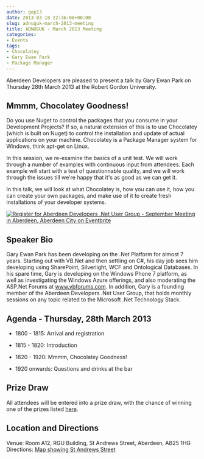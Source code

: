 ```yaml
---
author: gep13
date: 2013-03-18 22:36:00+00:00
slug: adnuguk-march-2013-meeting
title: ADNUGUK - March 2013 Meeting
categories:
- Events
tags:
- Chocolatey
- Gary Ewan Park
- Package Manager
---
```


Aberdeen Developers are pleased to present a talk by Gary Ewan Park on Thursday 28th March 2013 at the Robert Gordon University.




## **Mmmm, Chocolatey Goodness!**




Do you use Nuget to control the packages that you consume in your Development Projects? If so, a natural extension of this is to use Chocolatey (which is built on Nuget) to control the installation and update of actual applications on your machine. Chocolatey is a Package Manager system for Windows, think apt-get on Linux.




In this session, we re-examine the basics of a unit test. We will work through a number of examples with continuous input from attendees. Each example will start with a test of questionnable quality, and we will work through the issues till we're happy that it's as good as we can get it.




In this talk, we will look at what Chocolatey is, how you can use it, how you can create your own packages, and make use of it to create fresh installations of your developer systems.




[![Register for Aberdeen Developers .Net User Group - September Meeting in Aberdeen, Aberdeen City  on Eventbrite](http://www.eventbrite.com/registerbutton?eid=2581657808)](http://adnuguk-mar2013.eventbrite.co.uk)




## Speaker Bio




Gary Ewan Park has been developing on the .Net Platform for almost 7 years. Starting out with VB.Net and then settling on C#, his day job sees him developing using SharePoint, Silverlight, WCF and Ontological Databases. In his spare time, Gary is developing on the Windows Phone 7 platform, as well as investigating the Windows Azure offerings, and also moderating the ASP.Net Forums at www.vbforums.com. In addition, Gary is a founding member of the Aberdeen Developers .Net User Group, that holds monthly sessions on any topic related to the Microsoft .Net Technology Stack.




## Agenda - Thursday, 28th March 2013






  * 1800 - 1815: Arrival and registration


  * 1815 - 1820: Introduction


  * 1820 - 1920: Mmmm, Chocolatey Goodness!


  * 1920 onwards: Questions and drinks at the bar




## Prize Draw




All attendees will be entered into a prize draw, with the chance of winning one of the prizes listed [here](http://www.gep13.co.uk/blog/?p=107).




## Location and Directions




Venue: Room A12, RGU Building, St Andrews Street, Aberdeen, AB25 1HG Directions: [Map showing St Andrews Street](http://www.bing.com/maps/?v=2&cp=57.149542434132776~-2.102723645985436&lvl=17&dir=0&sty=c&eo=1&form=LMLTCC)
